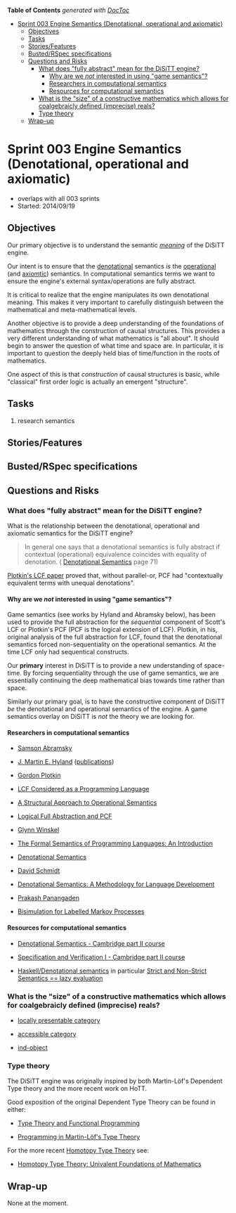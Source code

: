 **Table of Contents**  *generated with [DocToc](http://doctoc.herokuapp.com/)*

- [Sprint 003 Engine Semantics (Denotational, operational and axiomatic)](#sprint-003-engine-semantics-denotational-operational-and-axiomatic)
	- [Objectives](#objectives)
	- [Tasks](#tasks)
	- [Stories/Features](#storiesfeatures)
	- [Busted/RSpec specifications](#bustedrspec-specifications)
	- [Questions and Risks](#questions-and-risks)
		- [What does "fully abstract" mean for the DiSiTT engine?](#what-does-fully-abstract-mean-for-the-disitt-engine)
			- [Why are we *not* interested in using "game semantics"?](#why-are-we-not-interested-in-using-game-semantics)
			- [Researchers in computational semantics](#researchers-in-computational-semantics)
			- [Resources for computational semantics](#resources-for-computational-semantics)
		- [What is the "size" of a constructive mathematics which allows for coalgebraicly defined (imprecise) reals?](#what-is-the-size-of-a-constructive-mathematics-which-allows-for-coalgebraicly-defined-imprecise-reals)
		- [Type theory](#type-theory)
	- [Wrap-up](#wrap-up)

# Sprint 003 Engine Semantics (Denotational, operational and axiomatic)

* overlaps with all 003 sprints
* Started: 2014/09/19

## Objectives

Our primary objective is to understand the semantic 
[*meaning*](http://en.wikipedia.org/wiki/Semantics_(computer_science)#Approaches) 
of the DiSiTT engine.

Our intent is to ensure that the 
[denotational](http://en.wikipedia.org/wiki/Denotational_semantics) 
semantics *is* the 
[operational](http://en.wikipedia.org/wiki/Operational_semantics) (and 
[axiomtic](http://en.wikipedia.org/wiki/Axiomatic_semantics)) 
semantics.  In computational semantics terms we want to ensure the 
engine's external syntax/operations are fully abstract.

It is critical to realize that the engine manipulates its own 
denotational meaning.  This makes it very important to carefully 
distinguish between the mathematical and meta-mathematical levels.

Another objective is to provide a deep understanding of the foundations 
of mathematics through the construction of causal structures.  This 
provides a very different understanding of what mathematics is "all 
about".  It should begin to answer the question of what time and space 
are.  In particular, it is important to question the deeply held bias 
of time/function in the roots of mathematics.

One aspect of this is that *construction* of causal structures is 
basic, while "classical" first order logic is actually an emergent 
"structure".

## Tasks

1. research semantics

## Stories/Features

## Busted/RSpec specifications

## Questions and Risks

### What does "fully abstract" mean for the DiSiTT engine?

What is the relationship between the denotational, operational and 
axiomatic semantics for the DiSiTT engine?

> In general one says that a denotational semantics is fully abstract 
> if contextual (operational) equivalence coincides with equality of 
> denotation. ( [Denotational 
> Semantics](http://www.cl.cam.ac.uk/%7Egw104/dens.pdf) page 71)

[Plotkin's LCF 
paper](http://homepages.inf.ed.ac.uk/gdp/publications/LCF.pdf) proved 
that, without parallel-or, PCF had "contextually equivalent terms with 
unequal denotations".

#### Why are we *not* interested in using "game semantics"?

Game semantics (see works by Hyland and Abramsky below), has been used 
to provide the full abstraction for the *sequential* component of 
Scott's LCF or Plotkin's PCF (PCF is the logical extension of LCF). 
Plotkin, in his, original analysis of the full abstraction for LCF, 
found that the denotational semantics forced non-sequentiality on the 
operational semantics. At the time LCF only had sequentical constructs.

Our **primary** interest in DiSiTT is to provide a new understanding of 
space-time. By forcing sequentiality through the use of game semantics, we 
are essentially continuing the deep mathematical bias towards time 
rather than space.

Similarly our primary goal, is to have the constructive component of 
DiSiTT *be* the denotational and operational semantics of the engine. 
A game semantics overlay on DiSiTT is *not* the theory we are looking 
for.

#### Researchers in computational semantics

* [Samson Abramsky](http://www.cs.ox.ac.uk/people/samson.abramsky/pubs.html)

* [J. Martin E. Hyland](https://www.dpmms.cam.ac.uk/~martin/) 
([publications](https://www.dpmms.cam.ac.uk/~martin/Research/research.html))

* [Gordon Plotkin](http://homepages.inf.ed.ac.uk/gdp/publications/)

 * [LCF Considered as a Programming 
Language](http://homepages.inf.ed.ac.uk/gdp/publications/LCF.pdf)

 * [A Structural Approach to Operational 
Semantics](http://homepages.inf.ed.ac.uk/gdp/publications/SOS.ps)

 * [Logical Full Abstraction and PCF 
](http://homepages.inf.ed.ac.uk/gdp/publications/Log_Full_Abs.pdf)

* [Glynn Winskel](http://www.cl.cam.ac.uk/~gw104/)

 * [The Formal Semantics of Programming Languages: An 
Introduction](http://mitpress.mit.edu/books/formal-semantics-programming-languages)

 * [Denotational Semantics](http://www.cl.cam.ac.uk/%7Egw104/dens.pdf)

* [David Schmidt](http://people.cis.ksu.edu/~schmidt/)

 * [Denotational Semantics: A Methodology for Language 
Development](http://people.cis.ksu.edu/~schmidt/text/densem.html)

* [Prakash Panangaden](http://www.cs.mcgill.ca/~prakash/)

 * [Bisimulation for Labelled Markov 
Processes](http://www.cs.mcgill.ca/~prakash/Pubs/j-markov.ps)

#### Resources for computational semantics

* [Denotational Semantics - Cambridge part II 
course](http://www.cl.cam.ac.uk/teaching/1314/DenotSem/materials.html)

* [Specification and Verification I - Cambridge part II 
course](http://www.cl.cam.ac.uk/~mjcg/Lectures/SpecVer1/SpecVer1.html)

* [Haskell/Denotational 
semantics](http://en.wikibooks.org/wiki/Haskell/Denotational_semantics) 
in particular [Strict and Non-Strict Semantics == lazy 
evaluation](http://en.wikibooks.org/wiki/Haskell/Denotational_semantics#Strict_and_Non-Strict_Semantics)

### What is the "size" of a constructive mathematics which allows for coalgebraicly defined (imprecise) reals?

* [locally presentable 
category](http://ncatlab.org/nlab/show/locally+presentable+category)

* [accessible category 
](http://ncatlab.org/nlab/show/accessible+category)

* [ind-object](http://ncatlab.org/nlab/show/ind-object)

### Type theory

The DiSiTT engine was originally inspired by both Martin-Löf's 
Dependent Type theory and the more recent work on HoTT.

Good exposition of the original Dependent Type Theory can be found in 
either:

* [Type Theory and Functional Programming 
](https://www.cs.kent.ac.uk/people/staff/sjt/TTFP/)

* [Programming in Martin-Löf's Type 
Theory](http://www.cse.chalmers.se/research/group/logic/book/)

For the more recent [Homotopy Type Theory](http://homotopytypetheory.org/) see:

* [Homotopy Type Theory: Univalent Foundations of 
Mathematics](http://homotopytypetheory.org/book/)

## Wrap-up

None at the moment.
